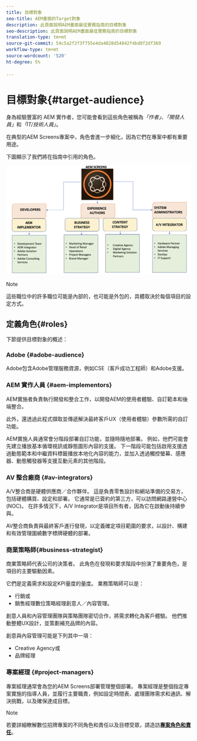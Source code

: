 ```yaml
---
title: 目標對象
seo-title: AEM畫面的Target對象
description: 此頁面說明AEM畫面最佳實務指南的目標對象
seo-description: 此頁面說明AEM畫面最佳實務指南的目標對象
translation-type: tm+mt
source-git-commit: 54c5a2f2f3f755e4da4028d54042f4bd8f2df369
workflow-type: tm+mt
source-wordcount: '520'
ht-degree: 5%

---
```



# 目標對象{#target-audience}

身為經驗豐富的 AEM 實作者，您可能會看到這些角色被稱為&#x200B;*「作者」*、*「開發人員」*&#x200B;和&#x200B;*「IT/技術人員」*。

在典型的AEM Screens專案中，角色會進一步細化，因為它們在專案中都有重要用途。

下圖顯示了我們將在指南中引用的角色。

![](/help/assets/roles-used.png)

>[!NOTE]
>這些職位中的許多職位可能是內部的，也可能是外包的，具體取決於每個項目的設定方式。

## 定義角色{#roles}

下節提供目標對象的概述：

### Adobe {#adobe-audience}

Adobe包含Adobe管理服務資源，例如CSE（客戶成功工程師）和Adobe支援。

### AEM 實作人員 {#aem-implementors}

AEM實施者負責執行開發和整合工作，以開發AEM的使用者體驗、自訂範本和後端整合。

此外，還透過此程式擷取並傳遞解決最終客戶UX（使用者體驗）參數所需的自訂功能。

AEM實施人員通常會分階段部署自訂功能，並隨時隨地部署。 例如，他們可能會先建立播放基本循環視訊或靜態圖形內容的支援。 下一階段可能包括啟用支援透過動態範本和中繼資料標籤播放本地化內容的能力，並加入透過觸控螢幕、感應器、動態觸發器等支援互動元素的其他階段。

### AV 整合廠商 {#av-integrators}

A/V整合商是硬體供應商／合作夥伴。 這是負責零售設計和網站準備的交易方，包括硬體購買、設定和部署。 它通常是已簽約的第三方，可以訪問網路運營中心(NOC)。 在許多情況下，A/V Integrator是項目所有者，因為它在啟動後持續參與。

AV整合商負責與最終客戶進行發現，以定義確定項目範圍的要求，以設計、構建和有效管理圍繞數字標牌硬體的部署。

### 商業策略師{#business-strategist}

商業策略師代表公司的決策者。 此角色在發現和要求階段中扮演了重要角色，是項目的主要驅動因素。

它們是定義需求和設定KPI量度的量度。 業務策略師可以是：

* 行銷或
* 銷售經理數位策略經理創意人／內容管理。

創意人員和內容管理團隊與策略團隊密切合作，將需求轉化為客戶體驗。 他們推動整體UX設計，並策劃補充品牌的內容。

創意與內容管理可能是下列其中一項：

* Creative Agency或
* 品牌經理

### 專案經理 {#project-managers}

專案經理通常會為您的AEM Screens部署管理整個部署。 專案經理是整個指定專案實施的指導人員，並履行主要職責，例如設定時間表、處理團隊需求和通訊、解決挑戰，以及確保達成目標。

>[!NOTE]
>若要詳細瞭解數位招牌專案的不同角色和責任以及目標受眾，請造訪&#x200B;**[專案角色和責任](https://helpx.adobe.com/experience-manager/6-5/screens/using/project-roles-responsibilities.html)**。
